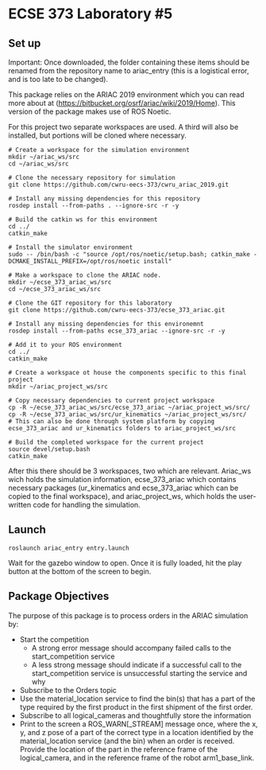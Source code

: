 # ECSE 373 Laboratory #5

## Set up

Important: Once downloaded, the folder containing these items should be renamed from the repository name to ariac_entry (this is a logistical error, and is too late to be changed).

This package relies on the ARIAC 2019 environment which you can read more about at (https://bitbucket.org/osrf/ariac/wiki/2019/Home). This version of the package makes use of ROS Noetic.

For this project two separate workspaces are used. A third will also be installed, but portions will be cloned where necessary.

```
# Create a workspace for the simulation environment
mkdir ~/ariac_ws/src
cd ~/ariac_ws/src

# Clone the necessary repository for simulation
git clone https://github.com/cwru-eecs-373/cwru_ariac_2019.git

# Install any missing dependencies for this repository
rosdep install --from-paths . --ignore-src -r -y

# Build the catkin ws for this environment
cd ../
catkin_make

# Install the simulator environment
sudo -- /bin/bash -c "source /opt/ros/noetic/setup.bash; catkin_make -DCMAKE_INSTALL_PREFIX=/opt/ros/noetic install"

# Make a workspace to clone the ARIAC node.
mkdir ~/ecse_373_ariac_ws/src
cd ~/ecse_373_ariac_ws/src

# Clone the GIT repository for this laboratory
git clone https://github.com/cwru-eecs-373/ecse_373_ariac.git

# Install any missing dependencies for this environemnt
rosdep install --from-paths ecse_373_ariac --ignore-src -r -y

# Add it to your ROS environment
cd ../
catkin_make

# Create a workspace ot house the components specific to this final project
mkdir ~/ariac_project_ws/src

# Copy necessary dependencies to current project workspace
cp -R ~/ecse_373_ariac_ws/src/ecse_373_ariac ~/ariac_project_ws/src/
cp -R ~/ecse_373_ariac_ws/src/ur_kinematics ~/ariac_project_ws/src/
# This can also be done through system platform by copying ecse_373_ariac and ur_kinematics folders to ariac_project_ws/src

# Build the completed workspace for the current project
source devel/setup.bash
catkin_make

```
After this there should be 3 workspaces, two which are relevant. Ariac_ws wich holds the simulation information, ecse_373_ariac which contains necessary packages (ur_kinematics and ecse_373_ariac which can be copied to the final workspace), and ariac_project_ws, which holds the user-written code for handling the simulation.

## Launch

`roslaunch ariac_entry entry.launch`

Wait for the gazebo window to open. Once it is fully loaded, hit the play button at the bottom of the screen to begin.

## Package Objectives

The purpose of this package is to process orders in the ARIAC simulation by:

- Start the competition
	- A strong error message should accompany failed calls to the
	  start_competition service
	- A less strong message should indicate if a successful call to the
	  start_competition service is unsuccessful starting the service and why
- Subscribe to the Orders topic
- Use the material_location service to find the bin(s) that has a part of the type
  required by the first product in the first shipment of the first order.
- Subscribe to all logical_cameras and thoughtfully store the information
- Print to the screen a ROS_WARN[_STREAM] message once, where the x, y, and z pose
  of a part of the correct type in a location identified by the material_location service
  (and the bin) when an order is received. Provide the location of the part in the reference
  frame of the logical_camera, and in the reference frame of the robot
  arm1_base_link.

